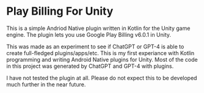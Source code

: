 # Play Billing For Unity

This is a simple Andriod Native plugin written in Kotlin for the Unity game engine. The plugin lets you use Google Play Billing v6.0.1 in Unity.

This was made as an experiment to see if ChatGPT or GPT-4 is able to create full-fledged plugins/apps/etc. This is my first experiance with Kotlin programming and writing Android Native plugins for Unity. Most of the code in this project was generated by ChatGPT and GPT-4 with plugins.

I have not tested the plugin at all. Please do not expect this to be developed much further in the near future.